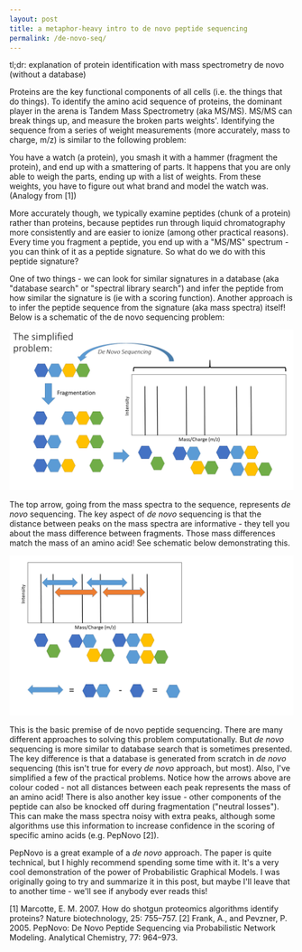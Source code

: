 ```yaml
---
layout: post
title: a metaphor-heavy intro to de novo peptide sequencing
permalink: /de-novo-seq/
---
```


tl;dr: explanation of protein identification with mass spectrometry de novo (without a database)

Proteins are the key functional components of all cells (i.e. the things that do things). To identify the amino acid sequence of proteins, the dominant player in the arena is Tandem Mass Spectrometry (aka MS/MS). MS/MS can break things up, and measure the broken parts weights'.
Identifying the sequence from a series of weight measurements (more accurately, mass to charge, m/z) is similar to the following problem:

You have a watch (a protein), you smash it with a hammer (fragment the protein), and end up with a smattering of parts. It happens that you are only able to weigh the parts, ending up with a list of weights. From these weights, you have to figure out what brand and model the watch was. (Analogy from [1])

More accurately though, we typically examine peptides (chunk of a protein) rather than proteins, because peptides run through liquid chromatography more consistently and are easier to ionize (among other practical reasons). Every time you fragment a peptide, you end up with a "MS/MS" spectrum - you can think of it as a peptide signature. So what do we do with this peptide signature?

One of two things - we can look for similar signatures in a database (aka "database search" or "spectral library search") and infer the peptide from how similar the signature is (ie with a scoring function). Another approach is to infer the peptide sequence from the signature (aka mass spectra) itself! Below is a schematic of the de novo sequencing problem:


![first image of de novo schematic](/images/simplified-problem.png)


The top arrow, going from the mass spectra to the sequence, represents *de novo* sequencing. The key aspect of *de novo* sequencing is that the distance between peaks on the mass spectra are informative - they tell you about the mass difference between fragments. Those mass differences match the mass of an amino acid! See schematic below demonstrating this.

![second image of de novo schematic](/images/simplified-problem-2.png)

This is the basic premise of de novo peptide sequencing. There are many different approaches to solving this problem computationally. But *de novo* sequencing is more similar to database search that is sometimes presented. The key difference is that a database is generated from scratch in *de novo* sequencing (this isn't true for every *de novo* approach, but most). Also, I've simplified a few of the practical problems. Notice how the arrows above are colour coded - not all distances between each peak represents the mass of an amino acid! There is also another key issue - other components of the peptide can also be knocked off during fragmentation ("neutral losses"). This can make the mass spectra noisy with extra peaks, although some algorithms use this information to increase confidence in the scoring of specific amino acids (e.g. PepNovo [2]).

PepNovo is a great example of a *de novo* approach. The paper is quite technical, but I highly recommend spending some time with it. It's a very cool demonstration of the power of Probabilistic Graphical Models. I was originally going to try and summarize it in this post, but maybe I'll leave that to another time - we'll see if anybody ever reads this!

[1] Marcotte, E. M. 2007. How do shotgun proteomics algorithms identify proteins? Nature biotechnology, 25: 755–757.
[2] Frank, A., and Pevzner, P. 2005. PepNovo: De Novo Peptide Sequencing via Probabilistic Network Modeling. Analytical Chemistry, 77: 964–973.
